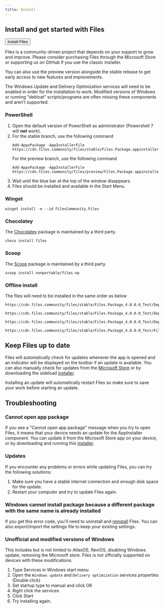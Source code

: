 ```yaml
---
title: Install
---
```


<script>
  import { Button, InfoBar } from "fluent-svelte";
</script>

## Install and get started with Files

<Button href="/download/" variant="accent">
	Install Files
</Button>

Files is a community-driven project that depends on your support to grow and improve. Please consider purchasing Files through the Microsoft Store or supporting us on GitHub if you use the classic installer.

You can also use the preview version alongside the stable release to get early access to new features and improvements.

<InfoBar title="Note" severity="information">
	The Windows Update and Delivery Optimization services will need to be enabled in order for the installation to work. Modified versions of Windows or running "debloat" scripts/programs are often missing these components and aren't supported.
</InfoBar>

### PowerShell

1. Open the default version of PowerShell as administrator (Powershell 7 will **not** work).
2. For the stable branch, use the following command
   ```
   Add-AppxPackage -AppInstallerFile https://cdn.files.community/files/stable/Files.Package.appinstaller
   ```
   For the preview branch, use the following command
   ```
   Add-AppxPackage -AppInstallerFile https://cdn.files.community/files/preview/Files.Package.appinstaller
   ```
3. Wait until the blue bar at the top of the window disappears.
4. Files should be installed and available in the Start Menu.

### Winget

```
winget install -e --id FilesCommunity.Files
```

### Chocolatey

The [Chocolatey](https://community.chocolatey.org/packages/files) package is maintained by a third party.

```
choco install files
```

### Scoop

The [Scoop](https://scoop.sh) package is maintained by a third party.

```
scoop install nonportable/files-np
```

### Offline install

<InfoBar title="Note" severity="information">
	The files will need to be installed in the same order as below
</InfoBar>

```
https://cdn.files.community/files/stable/Files.Package_4.0.0.0_Test/Dependencies/x64/Microsoft.VCLibs.x64.14.00.Desktop.appx
```
```
https://cdn.files.community/files/stable/Files.Package_4.0.0.0_Test/Dependencies/x64/Microsoft.VCLibs.x64.14.00.appx
```
```
https://cdn.files.community/files/stable/Files.Package_4.0.0.0_Test/Dependencies/x64/Microsoft.WindowsAppRuntime.1.7.msix
```
```
https://cdn.files.community/files/stable/Files.Package_4.0.0.0_Test/Files.Package_4.0.0.0_x64_arm64.msixbundle
```

## Keep Files up to date

Files will automatically check for updates whenever the app is opened and an indicator will be displayed on the toolbar if an update is available. You can also manually check for updates from the [Microsoft Store](ms-windows-store://pdp/?ProductId=9nghp3dx8hdx&cid=FilesWebsite) or by downloading the sideload [installer](/download/).

<InfoBar title="Note" severity="information">
	Installing an update will automatically restart Files so make sure to save your work before starting an update.
</InfoBar>


## Troubleshooting

### Cannot open app package

If you see a "Cannot open app package" message when you try to open Files, it means that your device needs an update for the AppInstaller component. You can update it from the Microsoft Store app on your device, or by downloading and running this [installer](https://learn.microsoft.com/en-us/windows/msix/app-installer/install-update-app-installer).

### Updates

If you encounter any problems or errors while updating Files, you can try the following solutions:
1. Make sure you have a stable internet connection and enough disk space for the update.
2. Restart your computer and try to update Files again.

### Windows cannot install package because a different package with the same name is already installed

If you get this error code, you'll need to uninstall and [reinstall](/download/) Files. You can also export/import the settings file to keep your existing settings.


### Unofficial and modified versions of Windows

This includes but is not limited to AtlasOS, ReviOS, disabling Windows update, removing the Microsoft store. Files is not officially supported on devices with these modifications.

1. Type Services in Windows start menu
2. Open the `Windows update` and `Delivery optimization` services properties (Double click)
3. Set startup type to manual and click OK
4. Right click the services
5. Click Start
6. Try installing again.
